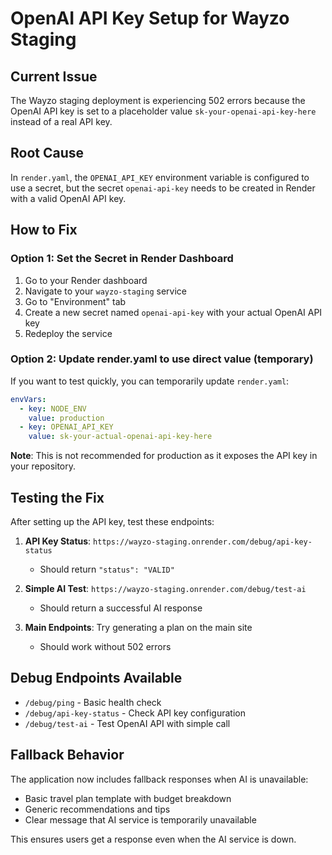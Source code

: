 # OpenAI API Key Setup for Wayzo Staging

## Current Issue
The Wayzo staging deployment is experiencing 502 errors because the OpenAI API key is set to a placeholder value `sk-your-openai-api-key-here` instead of a real API key.

## Root Cause
In `render.yaml`, the `OPENAI_API_KEY` environment variable is configured to use a secret, but the secret `openai-api-key` needs to be created in Render with a valid OpenAI API key.

## How to Fix

### Option 1: Set the Secret in Render Dashboard
1. Go to your Render dashboard
2. Navigate to your `wayzo-staging` service
3. Go to "Environment" tab
4. Create a new secret named `openai-api-key` with your actual OpenAI API key
5. Redeploy the service

### Option 2: Update render.yaml to use direct value (temporary)
If you want to test quickly, you can temporarily update `render.yaml`:

```yaml
envVars:
  - key: NODE_ENV
    value: production
  - key: OPENAI_API_KEY
    value: sk-your-actual-openai-api-key-here
```

**Note**: This is not recommended for production as it exposes the API key in your repository.

## Testing the Fix

After setting up the API key, test these endpoints:

1. **API Key Status**: `https://wayzo-staging.onrender.com/debug/api-key-status`
   - Should return `"status": "VALID"`

2. **Simple AI Test**: `https://wayzo-staging.onrender.com/debug/test-ai`
   - Should return a successful AI response

3. **Main Endpoints**: Try generating a plan on the main site
   - Should work without 502 errors

## Debug Endpoints Available

- `/debug/ping` - Basic health check
- `/debug/api-key-status` - Check API key configuration
- `/debug/test-ai` - Test OpenAI API with simple call

## Fallback Behavior

The application now includes fallback responses when AI is unavailable:
- Basic travel plan template with budget breakdown
- Generic recommendations and tips
- Clear message that AI service is temporarily unavailable

This ensures users get a response even when the AI service is down.